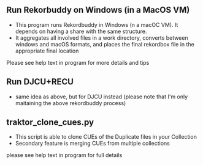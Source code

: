 
## Run Rekorbuddy on Windows (in a MacOS VM)

* This program runs Rekordbuddy in Windows (n a macOC VM). It depends on having a share with the same structure. 
* It aggregates all involved files in a work directory, converts between windows and macOS formats, and places the final rekordbox file in the appropriate final location
   
Please see help text in program for more details and tips   
   
## Run DJCU+RECU

* same idea as above, but for DJCU instead (please note that I'm only maitaining the above rekordbuddy process)

## traktor_clone_cues.py

* This script is able to clone CUEs of the Duplicate files in your Collection
* Secondary feature is merging CUEs from multiple collections

please see help text in program for full details


